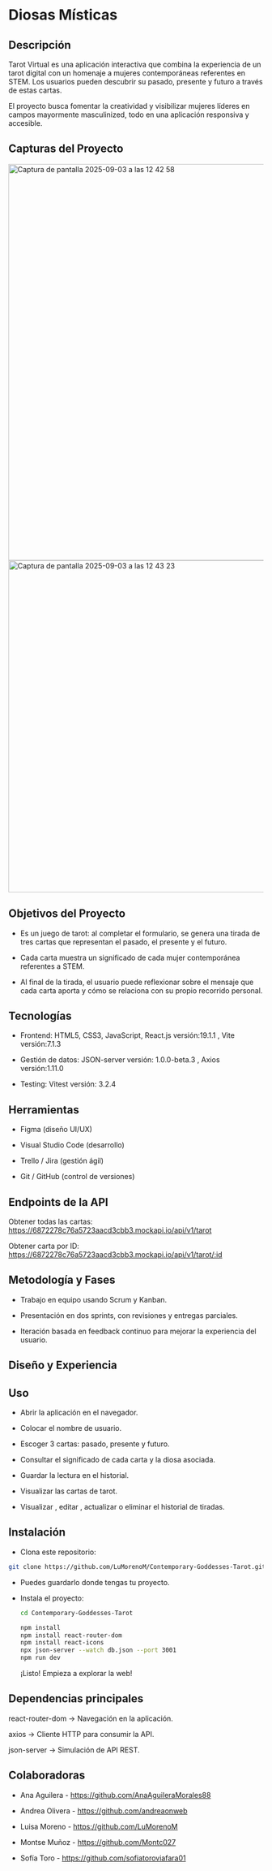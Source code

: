 # Diosas Místicas

## Descripción

Tarot Virtual es una aplicación interactiva que combina la experiencia de un tarot digital con un homenaje a mujeres contemporáneas referentes en STEM. Los usuarios pueden descubrir su pasado, presente y futuro a través de estas cartas.

El proyecto busca fomentar la creatividad y visibilizar mujeres líderes en campos mayormente masculinized, todo en una aplicación responsiva y accesible.

## Capturas del Proyecto

<img width="1516" height="781" alt="Captura de pantalla 2025-09-03 a las 12 42 58" src="https://github.com/user-attachments/assets/703d3b86-c315-410b-b82a-3d23ec29a03b" />

<img width="1498" height="654" alt="Captura de pantalla 2025-09-03 a las 12 43 23" src="https://github.com/user-attachments/assets/95969b48-431c-47e2-ae18-1ff2ec29c16b" />

## Objetivos del Proyecto

- Es un juego de tarot: al completar el formulario, se genera una tirada de tres cartas que representan el pasado, el presente y el futuro.

- Cada carta muestra un significado de cada mujer contemporánea referentes a STEM.

- Al final de la tirada, el usuario puede reflexionar sobre el mensaje que cada carta aporta y cómo se relaciona con su propio recorrido personal.
  
## Tecnologías

- Frontend: HTML5, CSS3, JavaScript, React.js versión:19.1.1 , Vite versión:7.1.3

- Gestión de datos: JSON-server versión: 1.0.0-beta.3 , Axios versión:1.11.0

- Testing: Vitest versión: 3.2.4

## Herramientas

- Figma (diseño UI/UX)

- Visual Studio Code (desarrollo)

- Trello / Jira (gestión ágil)

- Git / GitHub (control de versiones)


## Endpoints de la API

Obtener todas las cartas:
https://6872278c76a5723aacd3cbb3.mockapi.io/api/v1/tarot

Obtener carta por ID:
https://6872278c76a5723aacd3cbb3.mockapi.io/api/v1/tarot/:id

## Metodología y Fases

- Trabajo en equipo usando Scrum y Kanban.

- Presentación en dos sprints, con revisiones y entregas parciales.

- Iteración basada en feedback continuo para mejorar la experiencia del usuario.

## Diseño y Experiencia




## Uso 
- Abrir la aplicación en el navegador.

- Colocar el nombre de usuario.

- Escoger 3 cartas: pasado, presente y futuro.

- Consultar el significado de cada carta y la diosa asociada.

- Guardar la lectura en el historial.

- Visualizar las cartas de tarot.
  
- Visualizar , editar , actualizar o eliminar el historial de tiradas.


## Instalación
- Clona este repositorio:

 ```bash 
 git clone https://github.com/LuMorenoM/Contemporary-Goddesses-Tarot.git 
 ```
- Puedes guardarlo donde tengas tu proyecto.

- Instala el proyecto:
  ```bash
  cd Contemporary-Goddesses-Tarot
  
  npm install
  npm install react-router-dom
  npm install react-icons
  npx json-server --watch db.json --port 3001
  npm run dev
  ```
  ¡Listo! Empieza a explorar la web!

## Dependencias principales

react-router-dom
 → Navegación en la aplicación.

axios
 → Cliente HTTP para consumir la API.

json-server
 → Simulación de API REST.

## Colaboradoras
- Ana Aguilera - https://github.com/AnaAguileraMorales88 

- Andrea Olivera - https://github.com/andreaonweb

- Luisa Moreno - https://github.com/LuMorenoM

- Montse Muñoz - https://github.com/Montc027

- Sofía Toro - https://github.com/sofiatoroviafara01
